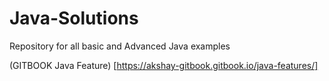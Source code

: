 # Java-Solutions
Repository for all basic and Advanced Java examples


(GITBOOK Java Feature) [https://akshay-gitbook.gitbook.io/java-features/]
